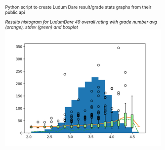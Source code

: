 Python script to create Ludum Dare result/grade stats graphs from their public api

*Results histogram for LudumDare 49 overall rating with grade number avg (orange), stdev (green) and boxplot*
![](https://github.com/MrSchlag/ludumdare-stats/blob/master/Figure_1.png)
